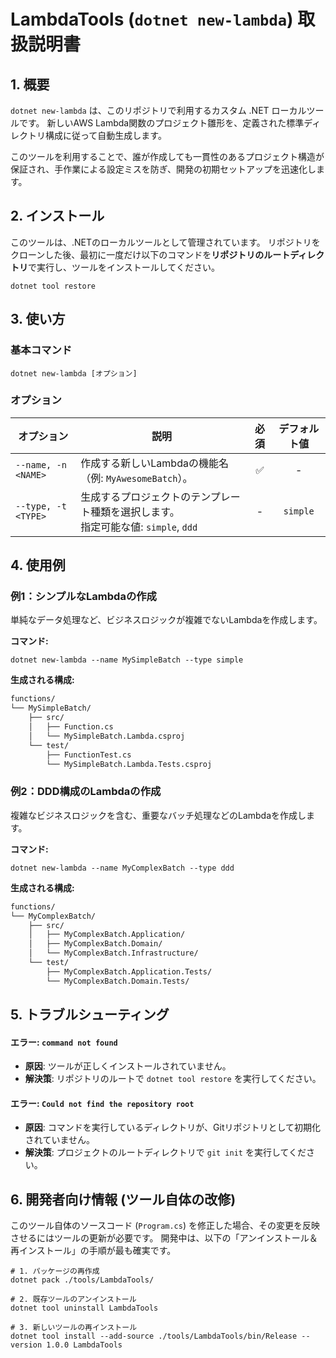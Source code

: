 # LambdaTools (`dotnet new-lambda`) 取扱説明書

## 1. 概要

`dotnet new-lambda` は、このリポジトリで利用するカスタム .NET ローカルツールです。
新しいAWS Lambda関数のプロジェクト雛形を、定義された標準ディレクトリ構成に従って自動生成します。

このツールを利用することで、誰が作成しても一貫性のあるプロジェクト構造が保証され、手作業による設定ミスを防ぎ、開発の初期セットアップを迅速化します。

## 2. インストール

このツールは、.NETのローカルツールとして管理されています。
リポジトリをクローンした後、最初に一度だけ以下のコマンドを**リポジトリのルートディレクトリ**で実行し、ツールをインストールしてください。

```shell
dotnet tool restore
```

## 3. 使い方

### 基本コマンド

`dotnet new-lambda [オプション]`

### オプション

| オプション                | 説明                                                                                      | 必須 | デフォルト値 |
| --------------------------- | ----------------------------------------------------------------------------------------- | :--: | :----------: |
| `--name, -n <NAME>`         | 作成する新しいLambdaの機能名（例: `MyAwesomeBatch`）。                                        |  ✅  |      -       |
| `--type, -t <TYPE>`         | 生成するプロジェクトのテンプレート種類を選択します。<br>指定可能な値: `simple`, `ddd`             |  -   |   `simple`   |

## 4. 使用例

### 例1：シンプルなLambdaの作成

単純なデータ処理など、ビジネスロジックが複雑でないLambdaを作成します。

**コマンド:**

```shell
dotnet new-lambda --name MySimpleBatch --type simple
```

**生成される構成:**

```markdown
functions/
└── MySimpleBatch/
    ├── src/
    │   ├── Function.cs
    │   └── MySimpleBatch.Lambda.csproj
    └── test/
        ├── FunctionTest.cs
        └── MySimpleBatch.Lambda.Tests.csproj
```

### 例2：DDD構成のLambdaの作成

複雑なビジネスロジックを含む、重要なバッチ処理などのLambdaを作成します。

**コマンド:**

```shell
dotnet new-lambda --name MyComplexBatch --type ddd
```

**生成される構成:**

```markdown
functions/
└── MyComplexBatch/
    ├── src/
    │   ├── MyComplexBatch.Application/
    │   ├── MyComplexBatch.Domain/
    │   └── MyComplexBatch.Infrastructure/
    └── test/
        ├── MyComplexBatch.Application.Tests/
        └── MyComplexBatch.Domain.Tests/
```

## 5. トラブルシューティング

#### エラー: `command not found`
- **原因**: ツールが正しくインストールされていません。
- **解決策**: リポジトリのルートで `dotnet tool restore` を実行してください。

#### エラー: `Could not find the repository root`
- **原因**: コマンドを実行しているディレクトリが、Gitリポジトリとして初期化されていません。
- **解決策**: プロジェクトのルートディレクトリで `git init` を実行してください。

## 6. 開発者向け情報 (ツール自体の改修)

このツール自体のソースコード (`Program.cs`) を修正した場合、その変更を反映させるにはツールの更新が必要です。
開発中は、以下の「アンインストール＆再インストール」の手順が最も確実です。

```shell
# 1. パッケージの再作成
dotnet pack ./tools/LambdaTools/

# 2. 既存ツールのアンインストール
dotnet tool uninstall LambdaTools

# 3. 新しいツールの再インストール
dotnet tool install --add-source ./tools/LambdaTools/bin/Release --version 1.0.0 LambdaTools
```
